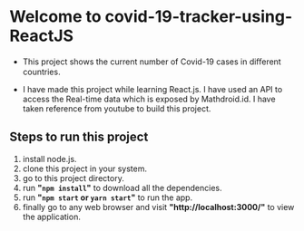 # Welcome to covid-19-tracker-using-ReactJS

-   This project shows the current number of Covid-19 cases in diﬀerent countries.
    
-   I have made this project while learning React.js. I have used an API to access the Real-time data which is exposed by Mathdroid.id. I have taken reference from youtube to build this project.


## Steps to run this project

 1. install node.js.
 2. clone this project in your system.
 3. go to this project directory.
 4. run **"`npm install`"** to download all the dependencies.
 5. run **"`npm start` or `yarn start`"** to run the app.
 6. finally go to any web browser and visit **"http://localhost:3000/"** to view
    the application.
  